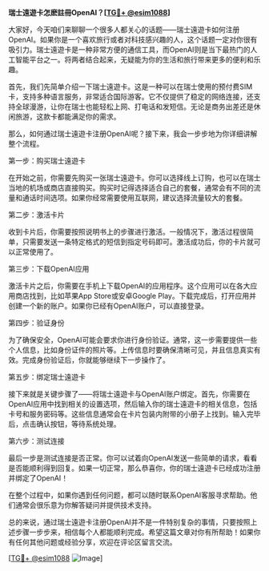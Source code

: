 **瑞士遠遊卡怎麽註冊OpenAI？[[TG💪+ @esim1088](https://t.me/s/esim1088)]**

大家好，今天咱们来聊聊一个很多人都关心的话题——瑞士遠遊卡如何注册OpenAI。如果你是一个喜欢旅行或者对科技感兴趣的人，这个话题一定对你很有吸引力。瑞士遠遊卡是一种非常方便的通信工具，而OpenAI则是当下最热门的人工智能平台之一。将两者结合起来，无疑能为你的生活和旅行带来更多的便利和乐趣。

首先，我们先简单介绍一下瑞士遠遊卡。这是一种可以在瑞士使用的预付费SIM卡，支持多种语言服务，非常适合国际游客。它不仅提供了稳定的网络连接，还支持全球漫游，让你在瑞士也能轻松上网、打电话和发短信。无论是商务出差还是休闲旅游，这款卡都能满足你的需求。

那么，如何通过瑞士遠遊卡注册OpenAI呢？接下来，我会一步步地为你详细讲解整个流程。

第一步：购买瑞士遠遊卡

在开始之前，你需要先购买一张瑞士遠遊卡。你可以选择线上订购，也可以在瑞士当地的机场或商店直接购买。购买时记得选择适合自己的套餐，通常会有不同的流量和通话时间选项。如果你经常需要使用互联网，建议选择流量较大的套餐。

第二步：激活卡片

收到卡片后，你需要按照说明书上的步骤进行激活。一般情况下，激活过程很简单，只需要发送一条特定格式的短信到指定号码即可。激活成功后，你的卡片就可以正常使用了。

第三步：下载OpenAI应用

激活卡片之后，你需要在手机上下载OpenAI的应用程序。这个应用可以在各大应用商店找到，比如苹果App Store或安卓Google Play。下载完成后，打开应用并创建一个新的账户。如果你已经有OpenAI账户，可以直接登录。

第四步：验证身份

为了确保安全，OpenAI可能会要求你进行身份验证。通常，这一步需要提供一些个人信息，比如身份证件的照片等。上传信息时要确保清晰可见，并且信息真实有效。完成身份验证后，你就能够继续下一步操作了。

第五步：绑定瑞士遠遊卡

接下来就是关键步骤了——将瑞士遠遊卡与OpenAI账户绑定。首先，你需要在OpenAI应用中找到相关的设置选项，然后输入你的瑞士遠遊卡的相关信息，包括卡号和服务密码等。这些信息通常会在卡片包装内附带的小册子上找到。输入完毕后，点击确认按钮，等待系统处理。

第六步：测试连接

最后一步是测试连接是否正常。你可以试着向OpenAI发送一些简单的请求，看看是否能顺利得到回复。如果一切正常，那么恭喜你，你的瑞士遠遊卡已经成功注册并绑定了OpenAI！

在整个过程中，如果你遇到任何问题，都可以随时联系OpenAI客服寻求帮助。他们通常会很乐意为你解答疑问并提供技术支持。

总的来说，通过瑞士遠遊卡注册OpenAI并不是一件特别复杂的事情，只要按照上述步骤一步步来，相信每个人都能顺利完成。希望这篇文章对你有所帮助！如果你有任何其他问题或经验分享，欢迎在评论区留言交流。

[[TG💪+ @esim1088](https://t.me/s/esim1088) ![Image](https://i.postimg.cc/4NQfJmqS/Snipaste-2025-05-13-00-14-12.png)]